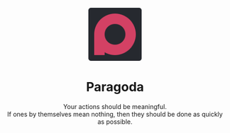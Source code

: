 <p align='center'>
  <img width='120' src='assets/logo.png'/>
  <h1 align='center'>Paragoda</h1>
  <p align='center'>
    Your actions should be meaningful.
    <br>
    If ones by themselves mean nothing, then they should be done as quickly as possible.
  </p>
</p>